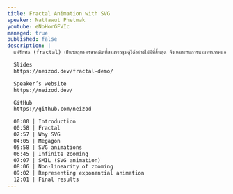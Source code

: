 ```yaml
---
title: Fractal Animation with SVG
speaker: Nattawut Phetmak
youtube: eNoHorGFVIc
managed: true
published: false
description: |
  แฟร็กทัล (fractal) เป็นวัตถุทางเรขาคณิตที่สามารถซูมดูได้อย่างไม่มีที่สิ้นสุด จึงเหมาะกับการนำมาทำภาพแอนิเมชันสะกดจิตเป็นอย่างมาก และมันจะมีอะไรดีกว่า SVG ขนาดเล็กจิ๋วอีกหละ ...

  Slides
  https://neizod.dev/fractal-demo/

  Speaker’s website
  https://neizod.dev/

  GitHub
  https://github.com/neizod

  00:00 | Introduction
  00:58 | Fractal
  02:57 | Why SVG
  04:05 | Megagon
  05:58 | SVG animations
  06:45 | Infinite zooming
  07:07 | SMIL (SVG animation)
  08:06 | Non-linearity of zooming
  09:02 | Representing exponential animation
  12:01 | Final results
---
```

